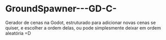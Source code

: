# GroundSpawner---GD-C-
Gerador de cenas na Godot, estruturado para adicionar novas cenas se quiser, e escolher a ordem delas, ou pode simplesmente deixar em ordem aleatória =D
